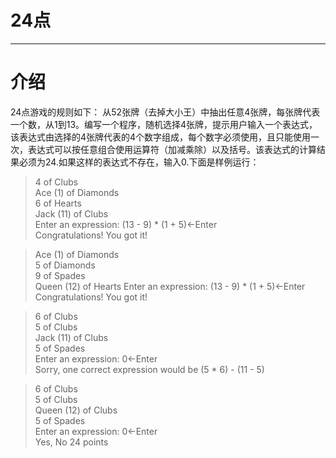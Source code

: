 # 24点
- - -

介绍
====
24点游戏的规则如下：
从52张牌（去掉大小王）中抽出任意4张牌，每张牌代表一个数，从1到13。编写一个程序，随机选择4张牌，提示用户输入一个表达式，该表达式由选择的4张牌代表的4个数字组成，每个数字必须使用，且只能使用一次，表达式可以按任意组合使用运算符（加减乘除）以及括号。该表达式的计算结果必须为24.如果这样的表达式不存在，输入0.下面是样例运行：

>4 of Clubs   
Ace (1) of Diamonds   
6 of Hearts    
Jack (11) of Clubs    
Enter an expression: (13 - 9) * (1 + 5)←Enter   
Congratulations! You got it!

>Ace (1) of Diamonds     
5 of Diamonds     
9 of Spades     
Queen (12) of Hearts
Enter an expression: (13 - 9) * (1 + 5)←Enter      
Congratulations! You got it!       

>6 of Clubs    
5 of Clubs    
Jack (11) of Clubs   
5 of Spades   
Enter an expression: 0←Enter    
Sorry, one correct expression would be (5 * 6) - (11 - 5)   

>6 of Clubs   
5 of Clubs    
Queen (12) of Clubs   
5 of Spades    
Enter an expression: 0←Enter     
Yes, No 24 points   